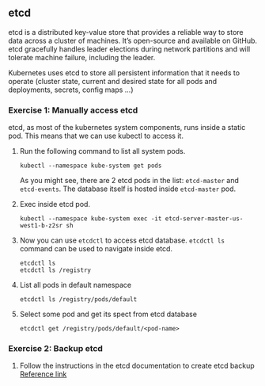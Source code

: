 ## etcd

etcd is a distributed key-value store that provides a reliable way to store data across a cluster of machines. It’s open-source and available on GitHub. etcd gracefully handles leader elections during network partitions and will tolerate machine failure, including the leader.

Kubernetes uses etcd to store all persistent information that it needs to operate (cluster state, current and desired state for all pods and deployments, secrets, config maps ...)

### Exercise 1: Manually access etcd 

etcd, as most of the kubernetes system components, runs inside a static pod. This means that we can use kubectl to access it.

1. Run the following command to list all system pods.
    ```
    kubectl --namespace kube-system get pods
    ```
    As you might see, there are 2 etcd pods in the list: `etcd-master` and `etcd-events`. The database itself is hosted inside `etcd-master` pod.

1. Exec inside etcd pod.
    ```
    kubectl --namespace kube-system exec -it etcd-server-master-us-west1-b-z2sr sh
    ```

1. Now you can use `etcdctl` to access etcd database. `etcdctl ls` command can be used to navigate inside etcd.
    ```
    etcdctl ls 
    etcdctl ls /registry
    ```
1. List all pods in default namespace
    ```
    etcdctl ls /registry/pods/default
    ```

1. Select some pod and get its spect from etcd database
    ```
    etcdctl get /registry/pods/default/<pod-name>
    ```

### Exercise 2: Backup etcd 

1. Follow the instructions in the etcd documentation to create etcd backup [Reference link](https://coreos.com/etcd/docs/latest/v2/admin_guide.html#disaster-recovery) 

